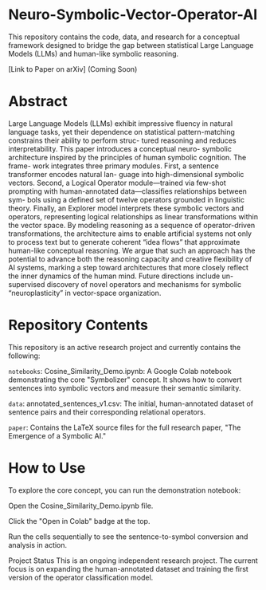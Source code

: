 # Neuro-Symbolic-Vector-Operator-AI

This repository contains the code, data, and research for a conceptual framework designed to bridge the gap between statistical Large Language Models (LLMs) and human-like symbolic reasoning.

[Link to Paper on arXiv] (Coming Soon)

# **Abstract**
Large Language Models (LLMs) exhibit impressive fluency in natural language tasks, yet
their dependence on statistical pattern-matching constrains their ability to perform struc-
tured reasoning and reduces interpretability. This paper introduces a conceptual neuro-
symbolic architecture inspired by the principles of human symbolic cognition. The frame-
work integrates three primary modules. First, a sentence transformer encodes natural lan-
guage into high-dimensional symbolic vectors. Second, a Logical Operator module—trained
via few-shot prompting with human-annotated data—classifies relationships between sym-
bols using a defined set of twelve operators grounded in linguistic theory. Finally, an Explorer
model interprets these symbolic vectors and operators, representing logical relationships as
linear transformations within the vector space. By modeling reasoning as a sequence of
operator-driven transformations, the architecture aims to enable artificial systems not only
to process text but to generate coherent “idea flows” that approximate human-like conceptual
reasoning. We argue that such an approach has the potential to advance both the reasoning
capacity and creative flexibility of AI systems, marking a step toward architectures that
more closely reflect the inner dynamics of the human mind. Future directions include un-
supervised discovery of novel operators and mechanisms for symbolic “neuroplasticity” in
vector-space organization.

# **Repository Contents**
This repository is an active research project and currently contains the following:


`notebooks`: Cosine_Similarity_Demo.ipynb: A Google Colab notebook demonstrating the core "Symbolizer" concept. It shows how to convert sentences into symbolic vectors and measure their semantic similarity.

`data`: annotated_sentences_v1.csv: The initial, human-annotated dataset of sentence pairs and their corresponding relational operators.

`paper`: Contains the LaTeX source files for the full research paper, "The Emergence of a Symbolic AI."

# **How to Use**
To explore the core concept, you can run the demonstration notebook:

Open the Cosine_Similarity_Demo.ipynb file.

Click the "Open in Colab" badge at the top.

Run the cells sequentially to see the sentence-to-symbol conversion and analysis in action.

Project Status
This is an ongoing independent research project. The current focus is on expanding the human-annotated dataset and training the first version of the operator classification model.

